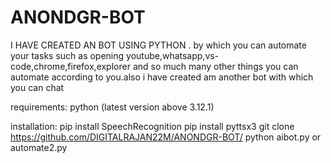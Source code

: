 # ANONDGR-BOT
I HAVE CREATED AN BOT USING PYTHON . by which you can automate your tasks such as opening youtube,whatsapp,vs-code,chrome,firefox,explorer and so much many other things you can automate according to you.also i have created am another bot with which you can chat 


requirements:
   python (latest version above 3.12.1)

installation:
   pip install SpeechRecognition
   pip install pyttsx3
   git clone https://github.com/DIGITALRAJAN22M/ANONDGR-BOT/
   python aibot.py or automate2.py
